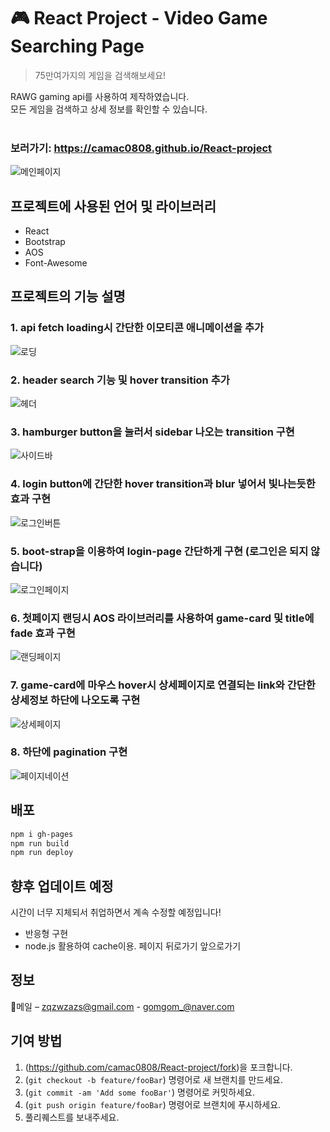 # 🎮 React Project - Video Game Searching Page
> 75만여가지의 게임을 검색해보세요!

RAWG gaming api를 사용하여 제작하였습니다.<br>
모든 게임을 검색하고 상세 정보를 확인할 수 있습니다.<br><br>
### 보러가기: <https://camac0808.github.io/React-project>

![메인페이지](mainpage.PNG)


## 프로젝트에 사용된 언어 및 라이브러리

* React 
* Bootstrap
* AOS
* Font-Awesome

## 프로젝트의 기능 설명

### 1. api fetch loading시 간단한 이모티콘 애니메이션을 추가
![로딩](loading.gif)

### 2. header search 기능 및 hover transition 추가
![헤더](searchbar.gif)

### 3. hamburger button을 눌러서 sidebar 나오는 transition 구현
![사이드바](sidebar.gif)

### 4. login button에 간단한 hover transition과 blur 넣어서 빛나는듯한 효과 구현
![로그인버튼](login-blur.gif)

### 5. boot-strap을 이용하여 login-page 간단하게 구현 (로그인은 되지 않습니다)
![로그인페이지](loginpage.PNG)

### 6. 첫페이지 랜딩시 AOS 라이브러리를 사용하여 game-card 및 title에 fade 효과 구현
![랜딩페이지](aos.gif)

### 7. game-card에 마우스 hover시 상세페이지로 연결되는 link와 간단한 상세정보 하단에 나오도록 구현
![상세페이지](detailpage.gif)

### 8. 하단에 pagination 구현
![페이지네이션](pagination.PNG)

## 배포
```sh
npm i gh-pages
npm run build
npm run deploy
```

## 향후 업데이트 예정
시간이 너무 지체되서 취업하면서 계속 수정할 예정입니다!

* 반응형 구현
* node.js 활용하여 cache이용. 페이지 뒤로가기 앞으로가기

## 정보

💌메일 – zqzwzazs@gmail.com - gomgom_@naver.com


## 기여 방법

1. (<https://github.com/camac0808/React-project/fork>)을 포크합니다.
2. (`git checkout -b feature/fooBar`) 명령어로 새 브랜치를 만드세요.
3. (`git commit -am 'Add some fooBar'`) 명령어로 커밋하세요.
4. (`git push origin feature/fooBar`) 명령어로 브랜치에 푸시하세요. 
5. 풀리퀘스트를 보내주세요.

<!-- Markdown link & img dfn's -->
[npm-image]: https://img.shields.io/npm/v/datadog-metrics.svg?style=flat-square
[npm-url]: https://npmjs.org/package/datadog-metrics
[npm-downloads]: https://img.shields.io/npm/dm/datadog-metrics.svg?style=flat-square
[travis-image]: https://img.shields.io/travis/dbader/node-datadog-metrics/master.svg?style=flat-square
[travis-url]: https://travis-ci.org/dbader/node-datadog-metrics
[wiki]: https://github.com/yourname/yourproject/wiki
